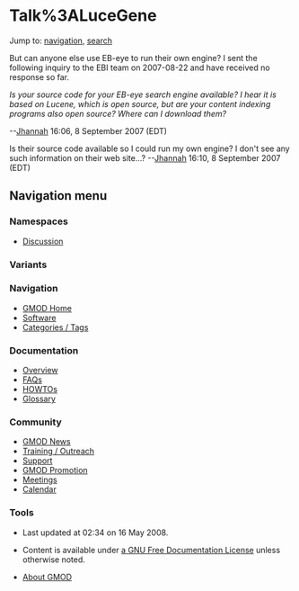 



<span id="top"></span>




# <span dir="auto">Talk%3ALuceGene</span>






Jump to: [navigation](#mw-navigation), [search](#p-search)


But can anyone else use EB-eye to run their own engine? I sent the
following inquiry to the EBI team on 2007-08-22 and have received no
response so far.

*Is your source code for your EB-eye search engine available? I hear it
is based on Lucene, which is open source, but are your content indexing
programs also open source? Where can I download them?*

--[Jhannah](User%3AJhannah "User%3AJhannah") 16:06, 8 September 2007 (EDT)

Is their source code available so I could run my own engine? I don't see
any such information on their web site...?
--[Jhannah](User%3AJhannah "User%3AJhannah") 16:10, 8 September 2007 (EDT)








## Navigation menu



### Namespaces


- <span id="ca-talk"><a href="Talk%3ALuceGene" accesskey="t"
  title="Discussion about the content page [t]">Discussion</a></span>


### 

### Variants[](#)








<a href="Main_Page"
style="background-image: url(../images/GMOD-cogs.png);"
title="Visit the main page"></a>


### Navigation



- <span id="n-GMOD-Home">[GMOD Home](Main_Page)</span>
- <span id="n-Software">[Software](GMOD_Components)</span>
- <span id="n-Categories-.2F-Tags">[Categories /
  Tags](Categories)</span>




### Documentation



- <span id="n-Overview">[Overview](Overview)</span>
- <span id="n-FAQs">[FAQs](Category%3AFAQ)</span>
- <span id="n-HOWTOs">[HOWTOs](Category%3AHOWTO)</span>
- <span id="n-Glossary">[Glossary](Glossary)</span>




### Community



- <span id="n-GMOD-News">[GMOD News](GMOD_News)</span>
- <span id="n-Training-.2F-Outreach">[Training /
  Outreach](Training_and_Outreach)</span>
- <span id="n-Support">[Support](Support)</span>
- <span id="n-GMOD-Promotion">[GMOD Promotion](GMOD_Promotion)</span>
- <span id="n-Meetings">[Meetings](Meetings)</span>
- <span id="n-Calendar">[Calendar](Calendar)</span>




### Tools




- <span id="footer-info-lastmod">Last updated at 02:34 on 16 May
  2008.</span>
<!-- - <span id="footer-info-viewcount">9,729 page views.</span> -->
- <span id="footer-info-copyright">Content is available under
  <a href="http://www.gnu.org/licenses/fdl-1.3.html" class="external"
  rel="nofollow">a GNU Free Documentation License</a> unless otherwise
  noted.</span>

<!-- -->

- <span id="footer-places-about">[About
  GMOD](GMOD%3AAbout "GMOD%3AAbout")</span>

<!-- -->




